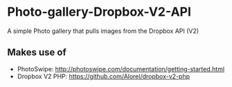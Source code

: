 # Photo-gallery-Dropbox-V2-API
A simple Photo gallery that pulls images from the Dropbox API (V2)

## Makes use of
- PhotoSwipe: http://photoswipe.com/documentation/getting-started.html
- Dropbox V2 PHP: https://github.com/Alorel/dropbox-v2-php
